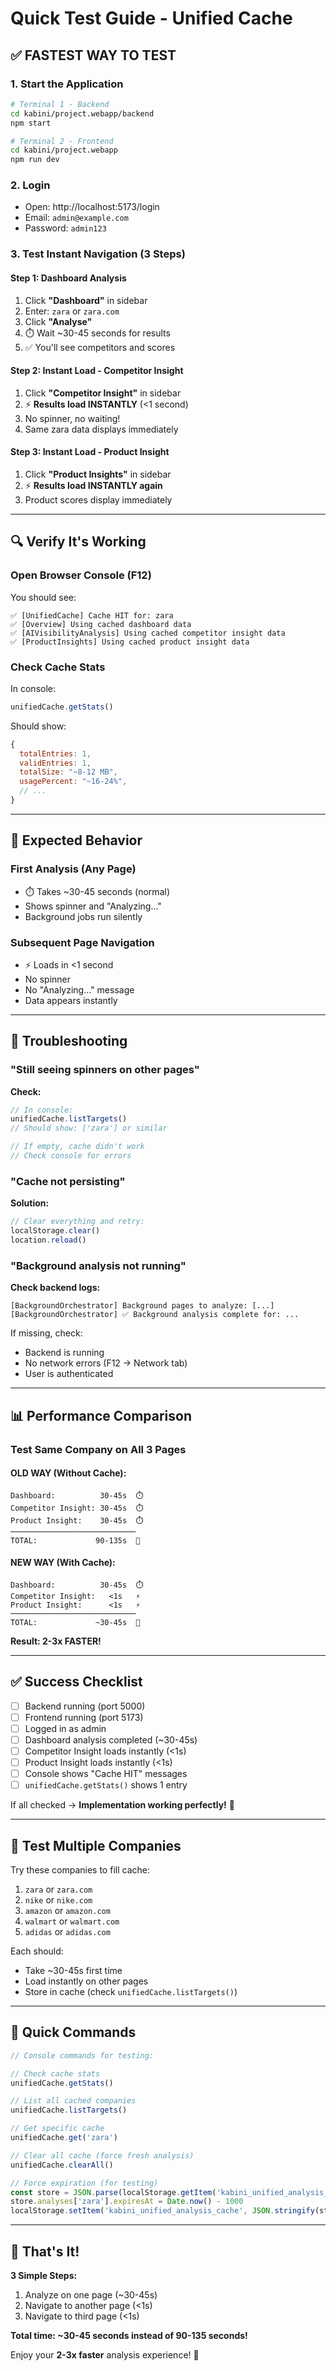 # Quick Test Guide - Unified Cache

## ✅ FASTEST WAY TO TEST

### 1. Start the Application
```bash
# Terminal 1 - Backend
cd kabini/project.webapp/backend
npm start

# Terminal 2 - Frontend
cd kabini/project.webapp
npm run dev
```

### 2. Login
- Open: http://localhost:5173/login
- Email: `admin@example.com`
- Password: `admin123`

### 3. Test Instant Navigation (3 Steps)

#### Step 1: Dashboard Analysis
1. Click **"Dashboard"** in sidebar
2. Enter: `zara` or `zara.com`
3. Click **"Analyse"**
4. ⏱️ Wait ~30-45 seconds for results
5. ✅ You'll see competitors and scores

#### Step 2: Instant Load - Competitor Insight
1. Click **"Competitor Insight"** in sidebar
2. ⚡ **Results load INSTANTLY** (<1 second)
3. No spinner, no waiting!
4. Same zara data displays immediately

#### Step 3: Instant Load - Product Insight
1. Click **"Product Insights"** in sidebar
2. ⚡ **Results load INSTANTLY again**
3. Product scores display immediately

---

## 🔍 Verify It's Working

### Open Browser Console (F12)
You should see:
```
✅ [UnifiedCache] Cache HIT for: zara
✅ [Overview] Using cached dashboard data
✅ [AIVisibilityAnalysis] Using cached competitor insight data
✅ [ProductInsights] Using cached product insight data
```

### Check Cache Stats
In console:
```javascript
unifiedCache.getStats()
```

Should show:
```javascript
{
  totalEntries: 1,
  validEntries: 1,
  totalSize: "~8-12 MB",
  usagePercent: "~16-24%",
  // ...
}
```

---

## 🎯 Expected Behavior

### First Analysis (Any Page)
- ⏱️ Takes ~30-45 seconds (normal)
- Shows spinner and "Analyzing..."
- Background jobs run silently

### Subsequent Page Navigation
- ⚡ Loads in <1 second
- No spinner
- No "Analyzing..." message
- Data appears instantly

---

## 🐛 Troubleshooting

### "Still seeing spinners on other pages"
**Check:**
```javascript
// In console:
unifiedCache.listTargets()
// Should show: ['zara'] or similar

// If empty, cache didn't work
// Check console for errors
```

### "Cache not persisting"
**Solution:**
```javascript
// Clear everything and retry:
localStorage.clear()
location.reload()
```

### "Background analysis not running"
**Check backend logs:**
```
[BackgroundOrchestrator] Background pages to analyze: [...]
[BackgroundOrchestrator] ✅ Background analysis complete for: ...
```

If missing, check:
- Backend is running
- No network errors (F12 → Network tab)
- User is authenticated

---

## 📊 Performance Comparison

### Test Same Company on All 3 Pages

#### OLD WAY (Without Cache):
```
Dashboard:          30-45s  ⏱️
Competitor Insight: 30-45s  ⏱️
Product Insight:    30-45s  ⏱️
────────────────────────────
TOTAL:             90-135s  🐌
```

#### NEW WAY (With Cache):
```
Dashboard:          30-45s  ⏱️
Competitor Insight:   <1s   ⚡
Product Insight:      <1s   ⚡
────────────────────────────
TOTAL:             ~30-45s  🚀
```

**Result: 2-3x FASTER!**

---

## ✅ Success Checklist

- [ ] Backend running (port 5000)
- [ ] Frontend running (port 5173)
- [ ] Logged in as admin
- [ ] Dashboard analysis completed (~30-45s)
- [ ] Competitor Insight loads instantly (<1s)
- [ ] Product Insight loads instantly (<1s)
- [ ] Console shows "Cache HIT" messages
- [ ] `unifiedCache.getStats()` shows 1 entry

If all checked → **Implementation working perfectly!** 🎉

---

## 🔄 Test Multiple Companies

Try these companies to fill cache:
1. `zara` or `zara.com`
2. `nike` or `nike.com`
3. `amazon` or `amazon.com`
4. `walmart` or `walmart.com`
5. `adidas` or `adidas.com`

Each should:
- Take ~30-45s first time
- Load instantly on other pages
- Store in cache (check `unifiedCache.listTargets()`)

---

## 📝 Quick Commands

```javascript
// Console commands for testing:

// Check cache stats
unifiedCache.getStats()

// List all cached companies
unifiedCache.listTargets()

// Get specific cache
unifiedCache.get('zara')

// Clear all cache (force fresh analysis)
unifiedCache.clearAll()

// Force expiration (for testing)
const store = JSON.parse(localStorage.getItem('kabini_unified_analysis_cache'))
store.analyses['zara'].expiresAt = Date.now() - 1000
localStorage.setItem('kabini_unified_analysis_cache', JSON.stringify(store))
```

---

## 🎯 That's It!

**3 Simple Steps:**
1. Analyze on one page (~30-45s)
2. Navigate to another page (<1s)
3. Navigate to third page (<1s)

**Total time: ~30-45 seconds instead of 90-135 seconds!**

Enjoy your **2-3x faster** analysis experience! 🚀


